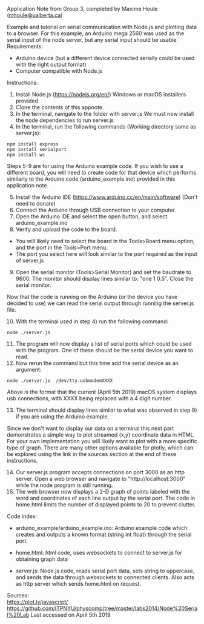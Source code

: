Application Note from Group 3, completed by Maxime Houle (mhoule@ualberta.ca)

Example and tutorial on serial communication with Node.js and plotting data to
a browser. For this example, an Arduino mega 2560 was used as the serial input
of the node server, but any serial input should be usable.
Requirements:
- Arduino device (but a different device connected serially could be used with the right output format)
- Computer compatible with Node.js 

Instructions:
1) Install Node.js (https://nodejs.org/en/) Windows or macOS installers provided
2) Clone the contents of this appnote.
3) In the terminal, navigate to the folder with server.js
We must now install the node dependencies to run server.js
4) In the terminal, run the following commands (Working directory same as server.js):

```
npm install express
npm install serialport
npm install ws
```

Steps 5-9 are for using the Arduino example code. If you wish to use a different
board, you will need to create code for that device which performs similarly to
the Arduino code (arduino_example.ino) provided in this application note.

5) Install the Arduino IDE (https://www.arduino.cc/en/main/software) (Don't need to donate)
6) Connect the Arduino through USB connection to your computer.
7) Open the Arduino IDE and select the open button, and select arduino_example.ino
8) Verify and upload the code to the board.
  * You will likely need to select the board in the Tools>Board menu option,
    and the port in the Tools>Port menu.
  * The port you select here will look similar to the port required as the input of server.js
9) Open the serial monitor (Tools>Serial Monitor) and set the baudrate to 9600.
The monitor should display lines similar to: "one 1 0.5". Close the serial monitor.

Now that the code is running on the Arduino (or the device you have decided to use)
we can read the serial output through running the server.js file.

10) With the terminal used in step 4) run the following command:

``node ./server.js``

11) The program will now display a list of serial ports which could be used with
the program. One of these should be the serial device you want to read.
12) Now rerun the command but this time add the serial device as an argument:

``node ./server.js  /dev/tty.usbmodemXXXX``

Above is the format that the current (April 5th 2019) macOS system displays usb connections,
with XXXX being replaced with a 4 digit number.

13) The terminal should display lines similar to what was observed in step 9) if
you are using the Arduino example.

Since we don't want to display our data on a terminal this next part demonstrates
a simple way to plot streamed (x,y) coordinate data in HTML. For your own implementation
you will likely want to plot with a more specific type of graph. There are many
other options available for plotly, which can be explored using the link in the
sources section at the end of these instructions.

14) Our server.js program accepts connections on port 3000 as an http server. Open
a web browser and navigate to "http://localhost:3000" while the node program is
still running.
15) The web browser now displays a 2-D graph of points labeled with the word
and coordinates of each line output by the serial port. The code in home.html
limits the number of displayed points to 20 to prevent clutter.

Code index:
* arduino_example/arduino_example.ino: Arduino example code which creates and
outputs a known format (string int float) through the serial port.

* home.html: html code, uses websockets to connect to server.js for obtaining
graph data

* server.js: Node.js code, reads serial port data, sets string to uppercase, and
sends the data through websockets to connected clients. Also acts as http server
which sends home.html on request.

Sources:  
https://plot.ly/javascript/
https://github.com/ITPNYU/physcomp/tree/master/labs2014/Node%20Serial%20Lab
Last accessed on April 5th 2019
